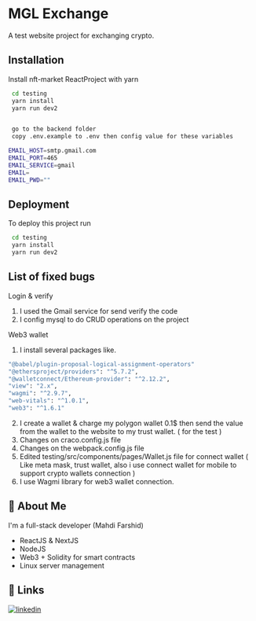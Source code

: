 
# MGL Exchange

A test website project for exchanging crypto.


## Installation

Install nft-market ReactProject with yarn

```bash
 cd testing
 yarn install
 yarn run dev2


 go to the backend folder
 copy .env.example to .env then config value for these variables

EMAIL_HOST=smtp.gmail.com
EMAIL_PORT=465
EMAIL_SERVICE=gmail
EMAIL=
EMAIL_PWD=""

```
    

## Deployment

To deploy this project run

```bash
 cd testing
 yarn install
 yarn run dev2
```

## List of fixed bugs
Login & verify
1. I used the Gmail service for send verify the code
2. I config mysql to do CRUD operations on the project

Web3 wallet
1. I install several packages like.

```bash
"@babel/plugin-proposal-logical-assignment-operators"
"@ethersproject/providers": "^5.7.2",
"@walletconnect/Ethereum-provider": "^2.12.2",
"view": "2.x",
"wagmi": "^2.9.7",
"web-vitals": "^1.0.1",
"web3": "^1.6.1"
```
2. I create a wallet & charge my polygon wallet 0.1$ then send the value from the wallet to the website to my trust wallet. ( for the test )
2. Changes on craco.config.js file
3. Changes on the webpack.config.js file
4. Edited testing/src/components/pages/Wallet.js  file for connect wallet ( Like meta mask, trust wallet, also i use  connect wallet for mobile to support crypto wallets connection )
5. I use Wagmi library for web3 wallet connection.

## 🚀 About Me
I'm a full-stack developer (Mahdi Farshid)

- ReactJS & NextJS
- NodeJS 
- Web3 + Solidity for smart contracts 
- Linux server management
## 🔗 Links
[![linkedin](https://img.shields.io/badge/linkedin-0A66C2?style=for-the-badge&logo=linkedin&logoColor=white)](https://www.linkedin.com/in/mahdifarshid)
